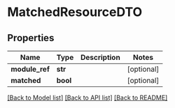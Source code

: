 # MatchedResourceDTO

## Properties
Name | Type | Description | Notes
------------ | ------------- | ------------- | -------------
**module_ref** | **str** |  | [optional] 
**matched** | **bool** |  | [optional] 

[[Back to Model list]](../README.md#documentation-for-models) [[Back to API list]](../README.md#documentation-for-api-endpoints) [[Back to README]](../README.md)

